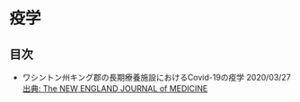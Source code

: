 # 疫学

## 目次

- ワシントン州キング郡の長期療養施設におけるCovid-19の疫学 2020/03/27 [出典: The NEW ENGLAND JOURNAL of MEDICINE](https://www.nejm.org/doi/full/10.1056/NEJMoa2005412?query=featured_home)

